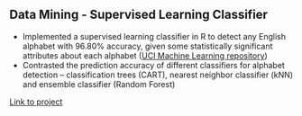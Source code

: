 Data Mining - Supervised Learning Classifier
------------------------------------------------
-	Implemented a supervised learning classifier in R to detect any English alphabet with 96.80% accuracy, given some statistically significant attributes about each alphabet ([UCI Machine Learning repository](http://archive.ics.uci.edu/ml/datasets/Letter+Recognition))
-	Contrasted the prediction accuracy of different classifiers for alphabet detection – classification trees (CART), nearest neighbor classifier (kNN) and ensemble classifier (Random Forest)

[Link to project](./report.pdf)
